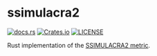 # ssimulacra2

[![docs.rs](https://img.shields.io/docsrs/ssimulacra2?style=for-the-badge)](https://docs.rs/ssimulacra2)
[![Crates.io](https://img.shields.io/crates/v/ssimulacra2?style=for-the-badge)](https://crates.io/crates/ssimulacra2)
[![LICENSE](https://img.shields.io/crates/l/ssimulacra2?style=for-the-badge)](https://github.com/rust-av/ssimulacra2/blob/main/LICENSE)

Rust implementation of the [SSIMULACRA2 metric](https://github.com/cloudinary/ssimulacra2).
